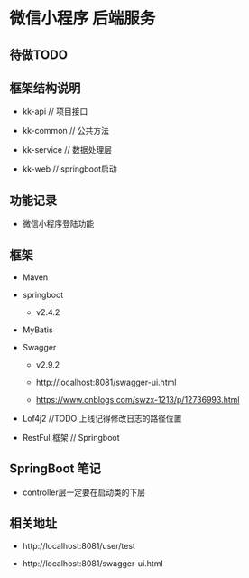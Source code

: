 # 微信小程序 后端服务

## 待做TODO



## 框架结构说明

- kk-api // 项目接口

- kk-common // 公共方法

- kk-service // 数据处理层

- kk-web // springboot启动

## 功能记录

- 微信小程序登陆功能


## 框架

- Maven

- springboot  
    - v2.4.2

- MyBatis

- Swagger
    - v2.9.2 
      
    - http://localhost:8081/swagger-ui.html
    - https://www.cnblogs.com/swzx-1213/p/12736993.html

- Lof4j2 //TODO  上线记得修改日志的路径位置

- RestFul 框架 // Springboot
## SpringBoot 笔记

- controller层一定要在启动类的下层

## 相关地址

- http://localhost:8081/user/test

- http://localhost:8081/swagger-ui.html